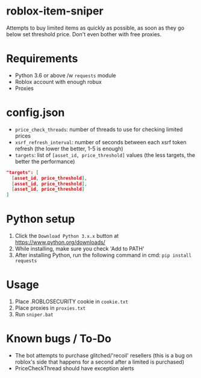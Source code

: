 # roblox-item-sniper
Attempts to buy limited items as quickly as possible, as soon as they go below set threshold price. Don't even bother with free proxies.

# Requirements
- Python 3.6 or above /w `requests` module
- Roblox account with enough robux
- Proxies

# config.json
- `price_check_threads`: number of threads to use for checking limited prices
- `xsrf_refresh_interval`: number of seconds between each xsrf token refresh (the lower the better, 1-5 is enough)
- `targets`: list of `[asset_id, price_threshold]` values (the less targets, the better the performance)

```json
"targets": [
  [asset_id, price_threshold],
  [asset_id, price_threshold],
  [asset_id, price_threshold]
]
```

# Python setup
1. Click the `Download Python 3.x.x` button at https://www.python.org/downloads/
2. While installing, make sure you check 'Add to PATH'
3. After installing Python, run the following command in cmd: `pip install requests`

# Usage
1. Place .ROBLOSECURITY cookie in `cookie.txt`
1. Place proxies in `proxies.txt`
1. Run `sniper.bat`

# Known bugs / To-Do
- The bot attempts to purchase glitched/'recoil' resellers (this is a bug on roblox's side that happens for a second after a limited is purchased)
- PriceCheckThread should have exception alerts
